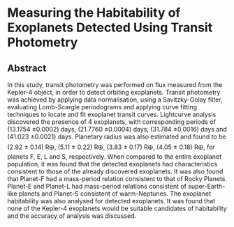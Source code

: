 # Measuring the Habitability of Exoplanets Detected Using Transit Photometry


## Abstract
In this study, transit photometry was performed on flux measured from the Kepler-4 object, in order to detect
orbiting exoplanets. Transit photometry was achieved by applying data normalisation, using a Savitzky-Golay
filter, evaluating Lomb-Scargle periodograms and applying curve fitting techniques to locate and fit exoplanet
transit curves. Lightcurve analysis discovered the presence of 4 exoplanets, with corresponding periods of
(13.1754 ±0.0002) days, (21.7760 ±0.0004) days, (31.784 ±0.0016) days and (41.023 ±0.0021) days. Planetary
radius was also estimated and found to be (2.92 ± 0.14) R🜨, (5.11 ± 0.22) R🜨, (3.83 ± 0.17) R🜨, (4.05 ± 0.18) R🜨,
for planets F, E, L and S, respectively. When compared to the entire exoplanet population, it was found that the
detected exoplanets had characteristics consistent to those of the already discovered exoplanets. It was also
found that Planet-F had a mass-period relation consistent to that of Rocky Planets. Planet-E and Planet-L had
mass-period relations consistent of super-Earth-like planets and Planet-S consistent of warm-Neptunes. The
exoplanet habitability was also analysed for detected exoplanets. It was found that none of the Kepler-4
exoplanets would be suitable candidates of habitability and the accuracy of analysis was discussed.
